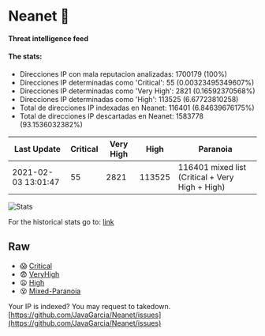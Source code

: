 # Neanet :hocho:
#### Threat intelligence feed
#### The stats:

- Direcciones IP con mala reputacion analizadas: 1700179 (100%)
- Direcciones IP determinadas como 'Critical':  55 (0.00323495349607%)
- Direcciones IP determinadas como 'Very High':  2821 (0.16592370568%)
- Direcciones IP determinadas como 'High':  113525 (6.67723810258)
- Total de direcciones IP indexadas en Neanet:  116401 (6.84639676175%)
- Total de direcciones IP descartadas en Neanet:  1583778 (93.1536032382%)

| Last Update | Critical | Very High | High | Paranoia |
| --- | --- | --- | --- | --- |
| 2021-02-03 13:01:47 | 55 | 2821 | 113525 | 116401 mixed list (Critical + Very High + High)|

![Stats](https://docs.google.com/spreadsheets/d/e/2PACX-1vSnaNMIXVabIpDJjufMlzH7poXnshF3mgd8Is1g9ytUEzVsP5my4Trn8f-xkoLLQ38xpL3HtmUexLo6/pubchart?oid=501124687&format=image)

For the historical stats go to: [link](/stats.csv)
## Raw
- :scream: [Critical](https://raw.githubusercontent.com/JavaGarcia/Neanet/master/blacklists/neanet_critical.txt)
- :fearful: [VeryHigh](https://raw.githubusercontent.com/JavaGarcia/Neanet/master/blacklists/neanet_veryHigh.txtt)
- :frowning: [High](https://raw.githubusercontent.com/JavaGarcia/Neanet/master/blacklists/neanet_high.txt)
- :dizzy_face: [Mixed-Paranoia](https://raw.githubusercontent.com/JavaGarcia/Neanet/master/blacklists/neanet_all.txt)


Your IP is indexed? You may request to takedown. [https://github.com/JavaGarcia/Neanet/issues](https://github.com/JavaGarcia/Neanet/issues)



























































































































































































































































































































































































































































































































































































































































































































































































































































































































































































































































































































































































































































































































































































































































































































































































































































































































































































































































































































































































































































































































































































































































































































































































































































































































































































































































































































































































































































































































































































































































































































































































































































































































































































































































































































































































































































































































































































































































































































































































































































































